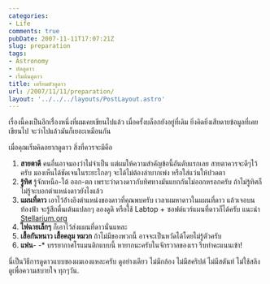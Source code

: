```yaml
---
categories:
- Life
comments: true
pubDate: 2007-11-11T17:07:21Z
slug: preparation
tags:
- Astronomy
- หัดดูดาว
- เริ่มต้นดูดาว
title: เตรียมตัวดูดาว
url: /2007/11/11/preparation/
layout: '../../../layouts/PostLayout.astro'
---
```


เรื่องนี้คงเป็นอีกเรื่่องหนึ่งที่ผมเคยเขียนไปแล้ว เมื่อครั้งบล็อกยังอยู่ที่เดิม ยิ่งคิดยิ่งเสียดายข้อมูลที่เคยเขียนไป จะว่าไปแล้วมันก็เยอะเหมือนกัน

เมื่อคุณเริ่มคิดอยากดูดาว สิ่งที่ควรจะมีคือ

1. **สายตาดี** คนอื่นอาจมองว่าไม่จำเป็น แต่ผมให้ความสำคัญข้อนี้อันดับแรกเลย สายตาควรจะดีๆไว้ครับ มองเห็นได้ชัดเจนในระยะไกลๆ จะได้ไม่ต้องลำบากเพ่ง หรือใส่แว่นให้ปวดตา
2. **รู้ทิศ** รู้จักเหนือ-ใต้ ออก-ตก เพราะว่าดวงดาวกับทิศทางมันแยกกันไม่ออกหรอกครับ ถ้าไม่รู้ทิศก็ไม่รู้จะบอกตำแหน่งดาวยังไงแล้ว
3. **แผนที่ดาว** เอาไว้อ้่างอิงตำแหน่งของดาวที่คุณพบครับ เวลาผมหาดาวในแผนที่ดาว แล้วเจอบนท้องฟ้า จะรู้สึกตื่นเต้นแปลกๆ ลองดูดิ หรือใช้ Labtop + ซอฟต์แวร์แผนที่ดาวก็ได้ครับ แนะนำ [Stellarium.org](http://stellarium.org)
4. **ไฟฉายเล็กๆ** ก็เอาไว้ส่งแผนที่ดาวนั่นแหละ
5. **เสื้อกันหนาว เสื้อคลุม หมวก** ถ้าไม่มีของพวกนี้ อาจจะเป็นหวัดได้โดยไม่รู้ตัวครับ
6. **แฟน**- -* บรรยากาศโรแมนติกแบบนี้ หายากนะครับในจักรวาลของเรา รีบทำคะแนนเข้า!

นี่เป็นวิธีการดูดาวแบบของผมเองแหละครับ ดูอย่างเดียว ไม่มีกล้อง ไม่มีสคริปต์ ไม่มีสตันท์ ไม่ใช้สลิง ดูเพื่อความสบายใจ ทุกๆวัน.

